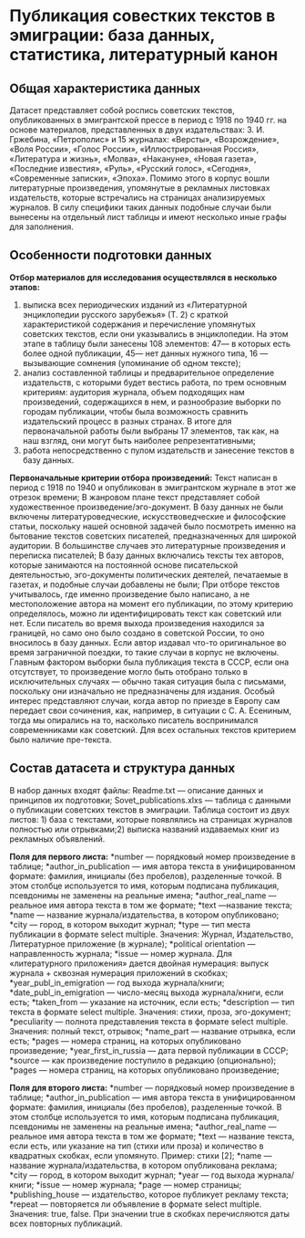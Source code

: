 #  Публикация совестких текстов в эмиграции: база данных, статистика, литературный канон
## Общая характеристика данных
Датасет представляет собой роспись советских текстов, опубликованных в эмигрантской прессе в период с 1918 по 1940 гг. на основе материалов, представленных в двух издательствах: З. И. Гржебина, «Петрополис» и 15 журналах: «Версты», «Возрождение», «Воля России», «Голос России», «Иллюстрированная Россия», «Литература и жизнь», «Молва», «Накануне», «Новая газета», «Последние известия», «Руль», «Русский голос», «Сегодня», «Современные записки», «Эпоха». Помимо этого в корпус вошли литературные произведения, упомянутые в рекламных листовках издательств, которые встречались на страницах анализируемых журналов. В силу специфики таких данных подобные случаи были вынесены на отдельный лист таблицы и имеют несколько иные графы для заполнения.

## Особенности подготовки данных
**Отбор материалов для исследования осуществлялся в несколько этапов:**
1) выписка всех периодических изданий из «Литературной энциклопедии русского зарубежья» (Т. 2) с краткой характеристикой содержания и перечисление упомянутых советских текстов, если они указывались в энциклопедии. На этом этапе в таблицу были занесены 108 элементов: 47— в которых есть более одной публикации, 45— нет данных нужного типа, 16 — вызывающие сомнения (упоминание об одном тексте);
2) анализ составленной таблицы и предварительное определение издательств, с которыми будет вестись работа, по трем основным критериям: аудитория журнала, объем подходящих нам произведений, содержащихся в нем, и разнообразие выборки по городам публикации, чтобы была возможность сравнить издательский процесс в разных странах. В итоге для первоначальной работы были выбраны 17 элементов, так как, на наш взгляд, они могут быть наиболее репрезентативными;
3) работа непосредственно с пулом издательств и занесение текстов в базу данных.
   
**Первоначальные критерии отбора произведений:**
Текст написан в период с 1918 по 1940 и опубликован в эмигрантском журнале в этот же отрезок времени;
В жанровом плане текст представляет собой художественное произведение/эго-документ. В базу данных не были включены литературоведческие, искусствоведческие и философские статьи, поскольку нашей основной задачей было посмотреть именно на бытование текстов советских писателей, предназначенных для широкой аудитории. В большинстве случаев это литературные произведения и переписка писателей;
В базу данных включались тексты тех авторов, которые занимаются на постоянной основе писательской деятельностью, эго-документы политических деятелей, печатаемые в газетах, и подобные случаи добавлены не были;
При отборе текстов учитывалось, где именно произведение было написано, а не местоположение автора на момент его публикации, по этому критерию определялось, можно ли идентифицировать текст как советский или нет. Если писатель во время выхода произведения находился за границей, но само оно было создано в советской России, то оно вносилось в базу данных. Если автор издавал что-то оригинальное во время заграничной поездки, то такие случаи в корпус не включены. Главным фактором выборки была публикация текста в СССР, если она отсутствует, то произведение могло быть отобрано только в исключительных случаях — обычно такая ситуация была с письмами, поскольку они изначально не предназначены для издания. Особый интерес представляют случаи, когда автор по приезде в Европу сам передает свои сочинения, как, например, в ситуации с С. А. Есениным, тогда мы опирались на то, насколько писатель воспринимался современниками как советский. Для всех остальных текстов критерием было наличие пре-текста.

## Состав датасета и структура данных
В набор данных входят файлы:
Readme.txt — описание данных и принципов их подготовки;
Sovet_publications.xlxs — таблица с данными о публикации советских текстов в эмиграции.
Таблица состоит из двух листов: 1) база с текстами, которые появлялись на страницах журналов полностью или отрывками;2) выписка названий издаваемых книг из рекламных объявлений.

**Поля для первого листа:**
*number  — порядковый номер произведение в таблице;
*author_in_publication — имя автора текста в унифицированном формате: фамилия, инициалы (без пробелов), разделенные точкой. В этом столбце используется то имя, которым подписана публикация, псевдонимы не заменены на реальные имена;
*author_real_name  — реальное имя автора текста в том же формате;
*text  —название текста;
*name  — название журнала/издательства, в котором опубликовано;
*city  —  город, в котором выходит журнал;
*type  — тип места публикации в формате select multiple. Значения: Журнал, Издательство, Литературное приложение (в журнале);
*political orientation — направленность журнала;
*issue   — номер журнала. Для «литературного приложения» дается двойная нумерация: выпуск журнала + сквозная нумерация приложений в скобках;
*year_publ_in_emigration  — год выхода журнала/книги;
*date_publ_in_emigration  — число-месяц выхода журнала/книги, если есть;
*taken_from  — указание на источник, если есть;
*description  — тип текста в формате select multiple. Значения: стихи, проза, эго-документ;
*peculiarity  — полнота представления текста в формате select multiple. Значения: полный текст, отрывок;
*name_part  — название отрывка, если есть;
*pages  — номера страниц, на которых опубликовано произведение;
*year_first_in_russia  — дата первой публикации в СССР;
*source   — как произведение поступило в редакцию (опционально);
*pages  — номера страниц, на которых опубликовано произведение;

**Поля для второго листа:** 
*number  — порядковый номер произведение в таблице;
*author_in_publication — имя автора текста в унифицированном формате: фамилия, инициалы (без пробелов), разделенные точкой. В этом столбце используется то имя, которым подписана публикация, псевдонимы не заменены на реальные имена;
*author_real_name  — реальное имя автора текста в том же формате;
*text — название текста, если есть, или указание на тип (стихи или проза) и количество в квадратных скобках, если упомянуто. Пример: стихи [2];
*name  — название журнала/издательства, в котором опубликована реклама;
*city  —  город, в котором выходит журнал;
*year — год выхода журнала/книги;
*issue   — номер журнала;
*page  — номер страницы;
*publishing_house  — издательство, которое публикует рекламу текста;
*repeat  — повторяется ли объявление в формате select multiple. Значения: true, false. При значении true в скобках перечисляются даты всех повторных публикаций.

